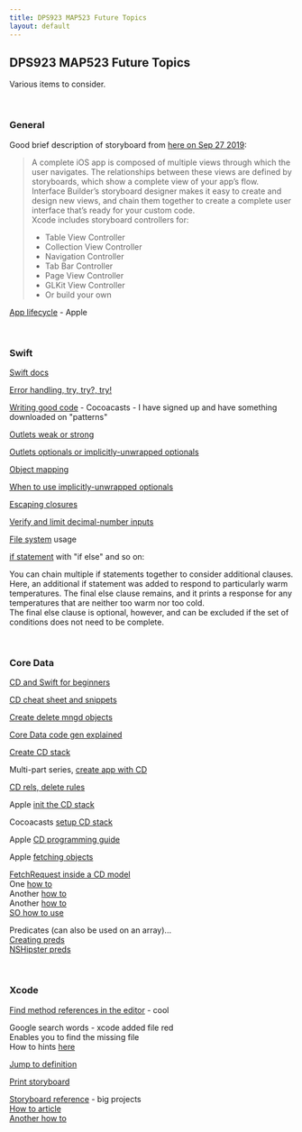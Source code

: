 ```yaml
---
title: DPS923 MAP523 Future Topics
layout: default
---
```


## DPS923 MAP523 Future Topics

Various items to consider.

<br>

### General

Good brief description of storyboard from [here on Sep 27 2019](https://developer.apple.com/xcode/interface-builder/):

> A complete iOS app is composed of multiple views through which the user navigates. The relationships between these views are defined by storyboards, which show a complete view of your app’s flow. Interface Builder’s storyboard designer makes it easy to create and design new views, and chain them together to create a complete user interface that’s ready for your custom code.  
> Xcode includes storyboard controllers for:
> * Table View Controller
> * Collection View Controller
> * Navigation Controller
> * Tab Bar Controller
> * Page View Controller
> * GLKit View Controller
> * Or build your own

[App lifecycle](https://developer.apple.com/library/archive/documentation/iPhone/Conceptual/iPhoneOSProgrammingGuide/TheAppLifeCycle/TheAppLifeCycle.html) - Apple

<br>

### Swift

[Swift docs](https://docs.swift.org/swift-book/GuidedTour/GuidedTour.html)

[Error handling, try, try?, try!](https://medium.com/@JoyceMatos/error-handling-in-swift-3-try-try-and-try-f19705e32ff4)

[Writing good code](https://cocoacasts.com) - Cocoacasts - I have signed up and have something downloaded on "patterns"

[Outlets weak or strong](https://cocoacasts.com/should-outlets-be-weak-or-strong/)

[Outlets optionals or implicitly-unwrapped optionals](https://cocoacasts.com/should-outlets-be-optionals-or-implicitly-unwrapped-optionals)

[Object mapping](https://medium.com/nsistanbul/object-mapping-in-swift-d9cd7ecd47dd)

[When to use implicitly-unwrapped optionals](https://cocoacasts.com/when-should-you-use-implicitly-unwrapped-optionals/)

[Escaping closures](https://docs.swift.org/swift-book/LanguageGuide/Closures.html)

[Verify and limit decimal-number inputs](https://www.markusbodner.com/2017/06/20/how-to-verify-and-limit-decimal-number-inputs-in-ios-with-swift/)

[File system](https://developer.apple.com/library/archive/documentation/FileManagement/Conceptual/FileSystemProgrammingGuide/FileSystemOverview/FileSystemOverview.html) usage

[if statement](https://docs.swift.org/swift-book/LanguageGuide/ControlFlow.html#ID127) with "if else" and so on:

You can chain multiple if statements together to consider additional clauses.  
Here, an additional if statement was added to respond to particularly warm temperatures. The final else clause remains, and it prints a response for any temperatures that are neither too warm nor too cold.  
The final else clause is optional, however, and can be excluded if the set of conditions does not need to be complete.

<br>

### Core Data

[CD and Swift for beginners](https://medium.com/xcblog/core-data-with-swift-4-for-beginners-1fc067cca707)

[CD cheat sheet and snippets](https://www.andrewcbancroft.com/2015/02/18/core-data-cheat-sheet-for-swift-ios-developers/)

[Create delete mngd objects](https://developer.apple.com/library/archive/documentation/DataManagement/Conceptual/CoreDataSnippets/Articles/creating.html#//apple_ref/doc/uid/TP40008286-SW1)

[Core Data code gen explained](https://medium.com/@kahseng.lee123/core-data-codegen-explained-462c30341041)

[Create CD stack](https://www.andrewcbancroft.com/2017/04/16/creating-the-core-data-stack-with-backwards-compatibility-in-swift/)

Multi-part series, [create app with CD](https://medium.com/@maddy.lucky4u/swift-4-core-data-part-2-creating-a-simple-app-c4eded1fa55f)

[CD rels, delete rules](http://iosdose.com/wp/2018/03/26/swift-core-data/)

Apple [init the CD stack](https://developer.apple.com/library/archive/documentation/Cocoa/Conceptual/CoreData/InitializingtheCoreDataStack.html)

Cocoacasts [setup CD stack](https://cocoacasts.com/setting-up-the-core-data-stack-with-nspersistentcontainer)

Apple [CD programming guide](https://developer.apple.com/library/archive/documentation/Cocoa/Conceptual/CoreData/nsfetchedresultscontroller.html#//apple_ref/doc/uid/TP40001075-CH8-SW1)

Apple [fetching objects](https://developer.apple.com/library/archive/documentation/Cocoa/Conceptual/CoreData/FetchingObjects.html)

[FetchRequest inside a CD model](https://www.google.com/search?client=safari&rls=en&q=fetchrequesttemplateforname&ie=UTF-8&oe=UTF-8)  
One [how to](http://blog.mallow-tech.com/2016/01/fetchrequest-template/)  
Another [how to](http://blog.mallow-tech.com/2016/06/fetchedresultscontrollerfrc-part-1/)  
Another [how to](https://wpguru.co.uk/2013/03/how-to-create-a-fetch-request-in-the-xcode-model-editor/)  
[SO how to use](https://stackoverflow.com/questions/40561651/how-to-use-a-fetch-request-from-xcdatamodeld)  

Predicates (can also be used on an array)...  
[Creating preds](https://developer.apple.com/library/archive/documentation/Cocoa/Conceptual/Predicates/Articles/pCreating.html#//apple_ref/doc/uid/TP40001793)  
[NSHipster preds](https://nshipster.com/nspredicate/)

<br>

### Xcode

[Find method references in the editor](https://stackoverflow.com/questions/7145045/find-method-references-in-xcode) - cool

Google search words - xcode added file red  
Enables you to find the missing file  
How to hints [here](https://stackoverflow.com/questions/4613358/move-xcode-project-causes-red-textmissing-files-from-project/14839049)

[Jump to definition](https://stackoverflow.com/questions/44497436/ios-shortcut-for-jumping-to-definition-in-xcode-9/44923604)

[Print storyboard](https://www.google.com/search?client=safari&rls=en&q=xcode+9+print+storyboard&ie=UTF-8&oe=UTF-8)

[Storyboard reference](https://www.google.com/search?client=safari&rls=en&q=Storyboard+Reference&ie=UTF-8&oe=UTF-8) - big projects  
[How to article](https://medium.com/@eliothan/mastering-the-storyboard-storyboard-reference-77beb40e302e)  
[Another how to](https://www.hackingwithswift.com/example-code/xcode/how-to-use-storyboard-references-to-simplify-your-storyboards)  

<br>